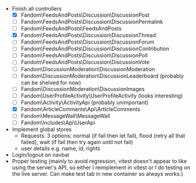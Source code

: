 - Finish all controllers
  - [x] Fandom\FeedsAndPosts\Discussion\DiscussionPost
  - [ ] Fandom\FeedsAndPosts\Discussion\DiscussionPermalink
  - [ ] Fandom\FeedsAndPosts\FeedsAndPosts
  - [x] Fandom\FeedsAndPosts\Discussion\DiscussionThread
  - [ ] Fandom\FeedsAndPosts\Discussion\DiscussionForum
  - [ ] Fandom\FeedsAndPosts\Discussion\DiscussionContribution
  - [ ] Fandom\FeedsAndPosts\Discussion\DiscussionPoll
  - [ ] Fandom\FeedsAndPosts\Discussion\DiscussionVote
  - [ ] Fandom\DiscussionModeration\DiscussionModeration
  - [ ] Fandom\DiscussionModeration\DiscussionLeaderboard (probably can be shelved for now)
  - [ ] Fandom\DiscussionModeration\DiscussionImages
  - [ ] Fandom\UserProfileActivity\UserProfileActivity (looks interesting)
  - [ ] Fandom\Activity\ActivityApi (probably unimportant)
  - [x] Fandom\ArticleComments\Api\ArticleComments
  - [ ] Fandom\MessageWall\MessageWall
  - [ ] Fandom\Includes\Api\UserApi
- Implement global stores
  - Requests. 3 options: normal (if fail then let fail), flood (retry all that failed), wait (if fail then try again until not fail)
  - user details e.g. name, id, rights
- Login/logout on navbar
- Proper testing (mainly to avoid regression, vitest doesn't appear to like using the server's API, so either I reimplement in vitest or I do testing on the live server. Can make test tab in new container so always works.)
